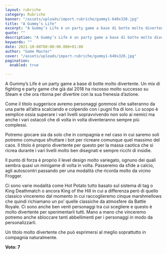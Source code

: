 ```yaml
---
layout: rubriche
category: Rubriche
banner: "/assets/uploads/import.rubriche/gummy1-640x320.jpg"
title: "A Gummy’s Life"
excerpt: "A Gummy’s Life è un party game a base di botte molto divertente. Un mix di fighting e party game che già dal 2018 ha riscosso molto successo su Steam e che ora ritorna per divertire con la sua frenesia d’azione. Come il titolo suggerisce avremo personaggi gommosi che salteranno da una parte all’altra scalciando [&hellip"
quote: ""
description: "A Gummy’s Life è un party game a base di botte molto divertente. Un mix di fighting e party game che già dal 2018 ha riscosso molto successo su Steam e che ora ritorna per divertire con la sua frenesia d’azione. Come il titolo suggerisce avremo personaggi gommosi che salteranno da una parte all’altra scalciando [&hellip"
keywords: ""
date: 2021-10-08T00:00:00.000+01:00
author: "Game Master"
cover: "/assets/uploads/import.rubriche/gummy1-640x320.jpg"
pagination:
  enabled: true

---
```


A Gummy’s Life è un party game a base di botte molto divertente. Un mix di fighting e party game che già dal 2018 ha riscosso molto successo su Steam e che ora ritorna per divertire con la sua frenesia d’azione.

Come il titolo suggerisce avremo personaggi gommosi che salteranno da una parte all’altra scalciando e colpendo con i pugni fra di loro. Lo scopo è semplice ossia superare i vari livelli sopravvivendo non solo ai nemici ma anche i vari ostacoli che di volta in volta diventeranno sempre più complessi.

Potremo giocare sia da solo che in compagnia e nel caso in cui saremo soli potremo comunque sfruttare i bot per ricreare comunque quel massimo del caos. Il titolo è proprio divertente per questo per la massa caotica che si ricrea durante i vari livelli molto ben disegnati e sempre ricchi di insidie.

Il punto di forza è proprio il level design molto variegato, ognuno dei quali sembra quasi un minigame di volta in volta. Passeremo da sfide a calcio, agli autoscontri passando per una modalità che ricorda molto da vicino Frogger.

Ci sono varie modalità come Hot Potato tutto basato sul sistema di tag o King Deathmatch o ancora King of the Hill in cui a differenza però di quello classico vinceremo dal momento in cui raccoglieremo cinque marshmellows che quindi richiamano un po’ quelle classiche da atmosfere da Battle Royale. Ci sono anche ben venti personaggi tra cui scegliere e questo è molto divertente per sperimentarli tutti. Mano a mano che vinceremo potremo anche sbloccare tanti abbellimenti per i personaggi in modo da personalizzarli.

Un titolo molto divertente che può esprimersi al meglio soprattutto in compagnia naturalmente.

**Voto: 7**
